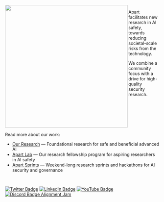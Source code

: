 <!--![Apart dark logo](https://uploads-ssl.webflow.com/6209a0a4ae74d4152a4ff87a/6597c1ec889f4216ae996775_logo_black.png#gh-light-mode-only)-->

<img align="left" src="https://uploads-ssl.webflow.com/6209a0a4ae74d4152a4ff87a/6597c1ebcf0fe0dcaea9c4b0_logo_white.png" width="400">

Apart facilitates new research in AI safety, towards reducing societal-scale risks from the technology.

We combine a community focus with a drive for high-quality security research.

<br clear="left"/>

Read more about our work:
* [Our Research](https://apartresearch.com/research) &mdash; Foundational research for safe and beneficial advanced AI
* [Apart Lab](https://apartresearch.com/lab) &mdash; Our research fellowship program for aspiring researchers in AI safety
* [Apart Sprints](https://apartresearch.com/sprints/overview) &mdash; Weekend-long research sprints and hackathons for AI security and governance

<br clear="left"/>

[![Twitter Badge](https://img.shields.io/badge/X-000000?style=for-the-badge&logo=x&logoColor=white)](https://twitter.com/apartresearch)
[![LinkedIn Badge](https://img.shields.io/badge/linkedin-%230077B5.svg?&style=for-the-badge&logo=linkedin&logoColor=white)](https://www.linkedin.com/company/apartresearch/)
[![YouTube Badge](https://img.shields.io/badge/YouTube-FF0000?style=for-the-badge&logo=youtube&logoColor=white)](https://www.youtube.com/@apartresearch)
[![Discord Badge Alignment Jam](https://img.shields.io/badge/Discord-5865F2?style=for-the-badge&logo=discord&logoColor=white)](https://discord.gg/rbWGVCST)

[//]: # (how to use badges: https://github.com/alexandresanlim/Badges4-README.md-Profile)
